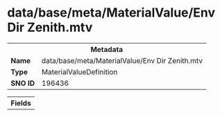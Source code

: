 <h1>data/base/meta/MaterialValue/Env Dir Zenith.mtv</h1><table><tr><th colspan="100%">Metadata</th></tr><tr><td><b>Name</b></td><td>data/base/meta/MaterialValue/Env Dir Zenith.mtv</td></tr><tr><td><b>Type</b></td><td>MaterialValueDefinition</td></tr><tr><td><b>SNO ID</b></td><td>196436</td></tr></table>

<table><tr><th colspan="100%">Fields</th></tr></table>

